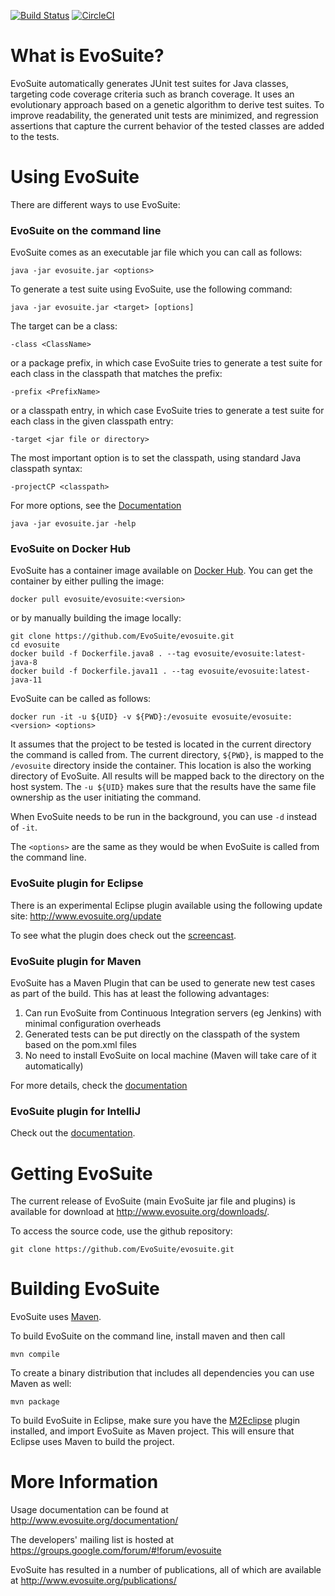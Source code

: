 [![Build Status](https://travis-ci.org/EvoSuite/evosuite.svg?branch=master)](https://travis-ci.org/EvoSuite/evosuite)
[![CircleCI](https://circleci.com/gh/EvoSuite/evosuite.svg?style=svg&circle-token=f00c8d84b9dcf7dae4a82438441823f3be9df090)](https://circleci.com/gh/EvoSuite/evosuite)

# What is EvoSuite?

EvoSuite automatically generates JUnit test suites for Java classes, targeting code coverage criteria such as branch coverage. It uses an evolutionary approach based on a genetic algorithm to derive test suites. To improve readability, the generated unit tests are minimized, and regression assertions that capture the current behavior of the tested classes are added to the tests.

# Using EvoSuite

There are different ways to use EvoSuite:

### EvoSuite on the command line

EvoSuite comes as an executable jar file which you can call as follows:

```java -jar evosuite.jar <options>```

To generate a test suite using EvoSuite, use the following command:

```java -jar evosuite.jar <target> [options]```

The target can be a class:

```-class <ClassName>```

or a package prefix, in which case EvoSuite tries to generate a test
suite for each class in the classpath that matches the prefix:

```-prefix <PrefixName>```

or a classpath entry, in which case EvoSuite tries to generate a test
suite for each class in the given classpath entry:

```-target <jar file or directory>```

The most important option is to set the classpath, using standard Java
classpath syntax:

```-projectCP <classpath>```

For more options, see the
[Documentation](http://www.evosuite.org/documentation/commandline/)

```java -jar evosuite.jar -help```

### EvoSuite on Docker Hub

EvoSuite has a container image available on [Docker Hub](https://hub.docker.com/r/evosuite/evosuite). You can get the container by either pulling the image:

```docker pull evosuite/evosuite:<version>```

or by manually building the image locally:

```
git clone https://github.com/EvoSuite/evosuite.git
cd evosuite
docker build -f Dockerfile.java8 . --tag evosuite/evosuite:latest-java-8
docker build -f Dockerfile.java11 . --tag evosuite/evosuite:latest-java-11
```

EvoSuite can be called as follows:

```docker run -it -u ${UID} -v ${PWD}:/evosuite evosuite/evosuite:<version> <options>```

It assumes that the project to be tested is located in the current directory the command is called from. The current directory, ```${PWD}```, is mapped to the ```/evosuite``` directory inside the container. This location is also the working directory of EvoSuite. All results will be mapped back to the directory on the host system. The ```-u ${UID}``` makes sure that the results have the same file ownership as the user initiating the command.

When EvoSuite needs to be run in the background, you can use ```-d``` instead of ```-it```.

The ```<options>``` are the same as they would be when EvoSuite is called from the command line.

### EvoSuite plugin for Eclipse

There is an experimental Eclipse plugin available using the following
update site: <http://www.evosuite.org/update>

To see what the plugin does check out the [screencast](http://www.evosuite.org/documentation/eclipse-plugin/).

### EvoSuite plugin for Maven

EvoSuite has a Maven Plugin that can be used to generate new test cases as part of the build. This has at least the following advantages:

1. Can run EvoSuite from Continuous Integration servers (eg Jenkins) with minimal configuration overheads
2. Generated tests can be put directly on the classpath of the system based on the pom.xml files
3. No need to install EvoSuite on local machine (Maven will take care of it automatically)

For more details, check the
[documentation](http://www.evosuite.org/documentation/maven-plugin/)

### EvoSuite plugin for IntelliJ

Check out the [documentation](http://www.evosuite.org/documentation/intellij-idea-plugin/).

# Getting EvoSuite

The current release of EvoSuite (main EvoSuite jar file and plugins) is available for download at <http://www.evosuite.org/downloads/>.

To access the source code, use the github repository:

```git clone https://github.com/EvoSuite/evosuite.git```


# Building EvoSuite

EvoSuite uses [Maven](https://maven.apache.org/).

To build EvoSuite on the command line, install maven and then call

```mvn compile```

To create a binary distribution that includes all dependencies you can
use Maven as well:

```mvn package```

To build EvoSuite in Eclipse, make sure you have the [M2Eclipse](http://www.eclipse.org/m2e/) plugin installed, and import EvoSuite as Maven project. This will ensure that Eclipse uses Maven to build the project.


# More Information

Usage documentation can be found at <http://www.evosuite.org/documentation/>

The developers' mailing list is hosted at <https://groups.google.com/forum/#!forum/evosuite>

EvoSuite has resulted in a number of publications, all of which are available at <http://www.evosuite.org/publications/>



